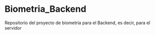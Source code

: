 # Biometria_Backend
Repositorio del proyecto de biometría para el Backend, es decir, para el servidor
